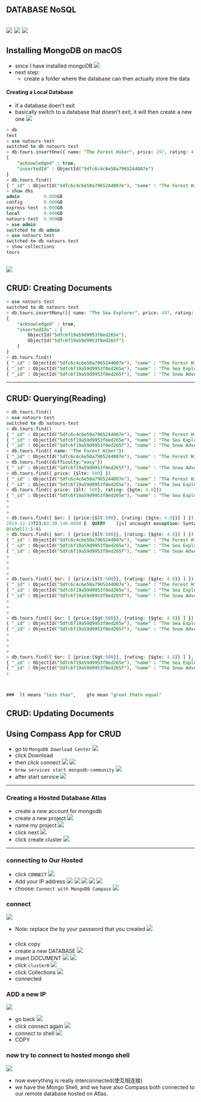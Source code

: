 ## DATABASE NoSQL
![](img/2019-12-19-17-25-32.png)
![](img/2019-12-19-17-27-59.png)
![](img/2019-12-19-17-31-58.png)
---

## Installing MongoDB on macOS
- since I have installed mongoDB
![](img/2019-12-19-17-39-43.png)
- next step:
    - create a folder where the database can then actually store the data

#### Creating a Local Database
- if a database doen't exit
- basically switch to a database that doesn't exit, it will then create a new one 
![](img/2019-12-19-22-34-41.png)
```sql
> db
test
> use natours-test
switched to db natours-test
> db.tours.insertOne({ name: "The Forest Hiker", price: 297, rating: 4.7})
{
	"acknowledged" : true,
	"insertedId" : ObjectId("5dfc6c4c6e50a7965244007e")
}
> db.tours.find()
{ "_id" : ObjectId("5dfc6c4c6e50a7965244007e"), "name" : "The Forest Hiker", "price" : 297, "rating" : 4.7 }
> show dbs
admin         0.000GB
config        0.000GB
express-test  0.000GB
local         0.000GB
natours-test  0.000GB
> use admin
switched to db admin
> use natours-test
switched to db natours-test
> show collections
tours
```
![](img/2019-12-19-22-45-42.png)
---

## CRUD: Creating Documents
```sql
> use natours-test
switched to db natours-test
> db.tours.insertMany([{ name: "The Sea Explorer", price: 497, rating: 4.8}, { name: "The Snow Adventure", price: 997, rating: 4.9, difficulty: "easy"}])
{
	"acknowledged" : true,
	"insertedIds" : [
		ObjectId("5dfc6f19a59d9953f8ed265e"),
		ObjectId("5dfc6f19a59d9953f8ed265f")
	]
}
> db.tours.find()
{ "_id" : ObjectId("5dfc6c4c6e50a7965244007e"), "name" : "The Forest Hiker", "price" : 297, "rating" : 4.7 }
{ "_id" : ObjectId("5dfc6f19a59d9953f8ed265e"), "name" : "The Sea Explorer", "price" : 497, "rating" : 4.8 }
{ "_id" : ObjectId("5dfc6f19a59d9953f8ed265f"), "name" : "The Snow Adventure", "price" : 997, "rating" : 4.9, "difficulty" : "easy" }
```
---

## CRUD: Querying(Reading)
```sql
> db.tours.find()
> use natours-test
switched to db natours-test
> db.tours.find()
{ "_id" : ObjectId("5dfc6c4c6e50a7965244007e"), "name" : "The Forest Hiker", "price" : 297, "rating" : 4.7 }
{ "_id" : ObjectId("5dfc6f19a59d9953f8ed265e"), "name" : "The Sea Explorer", "price" : 497, "rating" : 4.8 }
{ "_id" : ObjectId("5dfc6f19a59d9953f8ed265f"), "name" : "The Snow Adventure", "price" : 997, "rating" : 4.9, "difficulty" : "easy" }
> db.tours.find({ name: "The Forest Hiker"})
{ "_id" : ObjectId("5dfc6c4c6e50a7965244007e"), "name" : "The Forest Hiker", "price" : 297, "rating" : 4.7 }
> db.tours.find({difficulty:"easy"})
{ "_id" : ObjectId("5dfc6f19a59d9953f8ed265f"), "name" : "The Snow Adventure", "price" : 997, "rating" : 4.9, "difficulty" : "easy" }
> db.tours.find({ price: {$lte: 500} })
{ "_id" : ObjectId("5dfc6c4c6e50a7965244007e"), "name" : "The Forest Hiker", "price" : 297, "rating" : 4.7 }
{ "_id" : ObjectId("5dfc6f19a59d9953f8ed265e"), "name" : "The Sea Explorer", "price" : 497, "rating" : 4.8 }
> db.tours.find({ price: {$lt: 500}, rating: {$gte: 4.8}})
{ "_id" : ObjectId("5dfc6f19a59d9953f8ed265e"), "name" : "The Sea Explorer", "price" : 497, "rating" : 4.8 }
> 
> 
> 
> db.tours.find({ $or: [ {price:{$lt:500}, {rating: {$gte: 4.8}}} ] })
2019-12-19T23:02:20.146-0800 E  QUERY    [js] uncaught exception: SyntaxError: expected property name, got '{' :
@(shell):1:41
> db.tours.find({ $or: [ {price:{$lt:500}}, {rating: {$gte: 4.8}} ] })
{ "_id" : ObjectId("5dfc6c4c6e50a7965244007e"), "name" : "The Forest Hiker", "price" : 297, "rating" : 4.7 }
{ "_id" : ObjectId("5dfc6f19a59d9953f8ed265e"), "name" : "The Sea Explorer", "price" : 497, "rating" : 4.8 }
{ "_id" : ObjectId("5dfc6f19a59d9953f8ed265f"), "name" : "The Snow Adventure", "price" : 997, "rating" : 4.9, "difficulty" : "easy" }
> 
> 
> 
> 
> db.tours.find({ $or: [ {price:{$lt:500}}, {rating: {$gte: 4.8}} ] })
{ "_id" : ObjectId("5dfc6c4c6e50a7965244007e"), "name" : "The Forest Hiker", "price" : 297, "rating" : 4.7 }
{ "_id" : ObjectId("5dfc6f19a59d9953f8ed265e"), "name" : "The Sea Explorer", "price" : 497, "rating" : 4.8 }
{ "_id" : ObjectId("5dfc6f19a59d9953f8ed265f"), "name" : "The Snow Adventure", "price" : 997, "rating" : 4.9, "difficulty" : "easy" }
> 
> 
> 
> db.tours.find({ $or: [ {price:{$gt:500}}, {rating: {$gte: 4.8}} ] })
{ "_id" : ObjectId("5dfc6f19a59d9953f8ed265e"), "name" : "The Sea Explorer", "price" : 497, "rating" : 4.8 }
{ "_id" : ObjectId("5dfc6f19a59d9953f8ed265f"), "name" : "The Snow Adventure", "price" : 997, "rating" : 4.9, "difficulty" : "easy" }
> 
> 
> 
> 
> db.tours.find({ $or: [ {price:{$gt:500}}, {rating: {$gte: 4.8}} ] }, {name: 1})
{ "_id" : ObjectId("5dfc6f19a59d9953f8ed265e"), "name" : "The Sea Explorer" }
{ "_id" : ObjectId("5dfc6f19a59d9953f8ed265f"), "name" : "The Snow Adventure" }
> 



###  lt means "less than",    gte mean "great thatn equal"
```
## CRUD: Updating Documents



## Using Compass App for CRUD
- go to `MongoDB Download Center`
![](img/2019-12-19-21-48-19.png)
- click Download
- then click connect
![](img/2019-12-19-21-59-20.png)
![](img/2019-12-19-21-59-39.png)
- `brew services start mongodb-community`
![](img/2019-12-19-22-04-30.png)
- after start service
![](img/2019-12-19-22-03-17.png)










---
### Creating a Hosted Database Atlas
- create a new account for mongodb
- create a new project
![](img/2019-12-19-21-10-13.png)
- name my project
![](img/2019-12-19-21-11-29.png)
- click next
![](img/2019-12-19-21-17-41.png)
- click create cluster
![](img/2019-12-19-21-21-04.png)
---

### connecting to Our Hosted
- click `CONNECT`
![](img/2019-12-19-21-22-05.png)
- Add your IP address
![](img/2019-12-19-21-23-07.png)
![](img/2019-12-19-21-39-32.png)
![](img/2019-12-19-21-39-44.png)
![](img/2019-12-19-21-40-09.png)
![](img/2019-12-19-21-40-33.png)
- choose: `Connect with MongoDB Compass`
![](img/2019-12-19-21-41-45.png)
### connect 
![](img/2019-12-20-08-44-29.png)
- Note: replace the <password> by your password that you created
![](img/2019-12-20-08-49-51.png)
###
- click copy
- create a new DATABASE
![](img/2019-12-20-07-30-29.png)
- insert DOCUMENT
![](img/2019-12-20-08-39-36.png)
![](img/2019-12-20-08-40-58.png)
- click `cluster0`
![](img/2019-12-20-08-41-39.png)
- click Collections
![](img/2019-12-20-08-59-25.png)
- connected

### ADD a new IP
![](img/2019-12-20-09-01-25.png)

- go back
![](img/2019-12-20-09-02-19.png)
- click connect again
![](img/2019-12-20-09-02-55.png)
- connect to shell
![](img/2019-12-20-09-03-28.png)
- COPY

### now try to connect to hosted mongo shell
![](img/2019-12-20-09-08-52.png)
- now everything is really interconnected(使互相连接)
- we have the Mongo Shell, and we have also Compass both connected to our remote database hosted on Atlas.



